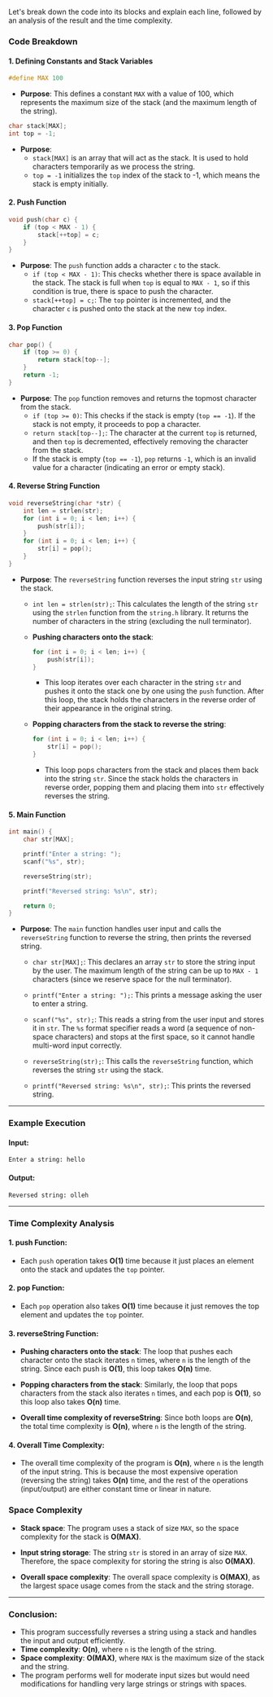 Let's break down the code into its blocks and explain each line, followed by an analysis of the result and the time complexity.

### Code Breakdown

#### 1. **Defining Constants and Stack Variables**

```c
#define MAX 100
```
- **Purpose**: This defines a constant `MAX` with a value of 100, which represents the maximum size of the stack (and the maximum length of the string).
  
```c
char stack[MAX];
int top = -1;
```
- **Purpose**: 
  - `stack[MAX]` is an array that will act as the stack. It is used to hold characters temporarily as we process the string.
  - `top = -1` initializes the `top` index of the stack to -1, which means the stack is empty initially.

#### 2. **Push Function**

```c
void push(char c) {
    if (top < MAX - 1) {
        stack[++top] = c;
    }
}
```
- **Purpose**: The `push` function adds a character `c` to the stack.
  - `if (top < MAX - 1)`: This checks whether there is space available in the stack. The stack is full when `top` is equal to `MAX - 1`, so if this condition is true, there is space to push the character.
  - `stack[++top] = c;`: The `top` pointer is incremented, and the character `c` is pushed onto the stack at the new `top` index.

#### 3. **Pop Function**

```c
char pop() {
    if (top >= 0) {
        return stack[top--];
    }
    return -1;
}
```
- **Purpose**: The `pop` function removes and returns the topmost character from the stack.
  - `if (top >= 0)`: This checks if the stack is empty (`top == -1`). If the stack is not empty, it proceeds to pop a character.
  - `return stack[top--];`: The character at the current `top` is returned, and then `top` is decremented, effectively removing the character from the stack.
  - If the stack is empty (`top == -1`), `pop` returns `-1`, which is an invalid value for a character (indicating an error or empty stack).

#### 4. **Reverse String Function**

```c
void reverseString(char *str) {
    int len = strlen(str);
    for (int i = 0; i < len; i++) {
        push(str[i]);
    }
    for (int i = 0; i < len; i++) {
        str[i] = pop();
    }
}
```
- **Purpose**: The `reverseString` function reverses the input string `str` using the stack.
  
  - `int len = strlen(str);`: This calculates the length of the string `str` using the `strlen` function from the `string.h` library. It returns the number of characters in the string (excluding the null terminator).
  
  - **Pushing characters onto the stack**:
    ```c
    for (int i = 0; i < len; i++) {
        push(str[i]);
    }
    ```
    - This loop iterates over each character in the string `str` and pushes it onto the stack one by one using the `push` function. After this loop, the stack holds the characters in the reverse order of their appearance in the original string.
  
  - **Popping characters from the stack to reverse the string**:
    ```c
    for (int i = 0; i < len; i++) {
        str[i] = pop();
    }
    ```
    - This loop pops characters from the stack and places them back into the string `str`. Since the stack holds the characters in reverse order, popping them and placing them into `str` effectively reverses the string.

#### 5. **Main Function**

```c
int main() {
    char str[MAX];

    printf("Enter a string: ");
    scanf("%s", str);

    reverseString(str);

    printf("Reversed string: %s\n", str);

    return 0;
}
```
- **Purpose**: The `main` function handles user input and calls the `reverseString` function to reverse the string, then prints the reversed string.
  
  - `char str[MAX];`: This declares an array `str` to store the string input by the user. The maximum length of the string can be up to `MAX - 1` characters (since we reserve space for the null terminator).
  
  - `printf("Enter a string: ");`: This prints a message asking the user to enter a string.
  
  - `scanf("%s", str);`: This reads a string from the user input and stores it in `str`. The `%s` format specifier reads a word (a sequence of non-space characters) and stops at the first space, so it cannot handle multi-word input correctly.
  
  - `reverseString(str);`: This calls the `reverseString` function, which reverses the string `str` using the stack.
  
  - `printf("Reversed string: %s\n", str);`: This prints the reversed string.

---

### Example Execution

#### Input:
```
Enter a string: hello
```

#### Output:
```
Reversed string: olleh
```

---

### Time Complexity Analysis

#### 1. **push Function**:
- Each `push` operation takes **O(1)** time because it just places an element onto the stack and updates the `top` pointer.

#### 2. **pop Function**:
- Each `pop` operation also takes **O(1)** time because it just removes the top element and updates the `top` pointer.

#### 3. **reverseString Function**:
- **Pushing characters onto the stack**: The loop that pushes each character onto the stack iterates `n` times, where `n` is the length of the string. Since each push is **O(1)**, this loop takes **O(n)** time.
  
- **Popping characters from the stack**: Similarly, the loop that pops characters from the stack also iterates `n` times, and each pop is **O(1)**, so this loop also takes **O(n)** time.

- **Overall time complexity of reverseString**: Since both loops are **O(n)**, the total time complexity is **O(n)**, where `n` is the length of the string.

#### 4. **Overall Time Complexity**:
- The overall time complexity of the program is **O(n)**, where `n` is the length of the input string. This is because the most expensive operation (reversing the string) takes **O(n)** time, and the rest of the operations (input/output) are either constant time or linear in nature.

### Space Complexity

- **Stack space**: The program uses a stack of size `MAX`, so the space complexity for the stack is **O(MAX)**.
- **Input string storage**: The string `str` is stored in an array of size `MAX`. Therefore, the space complexity for storing the string is also **O(MAX)**.

- **Overall space complexity**: The overall space complexity is **O(MAX)**, as the largest space usage comes from the stack and the string storage.

---

### Conclusion:
- This program successfully reverses a string using a stack and handles the input and output efficiently.
- **Time complexity**: **O(n)**, where `n` is the length of the string.
- **Space complexity**: **O(MAX)**, where `MAX` is the maximum size of the stack and the string.
- The program performs well for moderate input sizes but would need modifications for handling very large strings or strings with spaces.